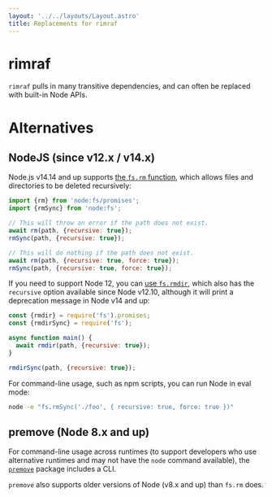 ```yaml
---
layout: '../../layouts/Layout.astro'
title: Replacements for rimraf
---
```


# rimraf

`rimraf` pulls in many transitive dependencies, and can often be replaced with
built-in Node APIs.

# Alternatives

## NodeJS (since v12.x / v14.x)

Node.js v14.14 and up supports [the `fs.rm`
function](https://nodejs.org/api/fs.html#fspromisesrmpath-options), which allows
files and directories to be deleted recursively:

```js
import {rm} from 'node:fs/promises';
import {rmSync} from 'node:fs';

// This will throw an error if the path does not exist.
await rm(path, {recursive: true});
rmSync(path, {recursive: true});

// This will do nothing if the path does not exist.
await rm(path, {recursive: true, force: true});
rmSync(path, {recursive: true, force: true});
```

If you need to support Node 12, you can [use
`fs.rmdir`](https://nodejs.org/api/fs.html#fspromisesrmdirpath-options), which
also has the `recursive` option available since Node v12.10, although it will
print a deprecation message in Node v14 and up:

```js
const {rmdir} = require('fs').promises;
const {rmdirSync} = require('fs');

async function main() {
  await rmdir(path, {recursive: true});
}

rmdirSync(path, {recursive: true});
```

For command-line usage, such as npm scripts, you can run Node in eval mode:

```bash
node -e "fs.rmSync('./foo', { recursive: true, force: true })"
```

## premove (Node 8.x and up)

For command-line usage across runtimes (to support developers who use
alternative runtimes and may not have the `node` command available), the
[`premove`](https://www.npmjs.com/package/premove) package includes a CLI.

`premove` also supports older versions of Node (v8.x and up) than `fs.rm` does.
